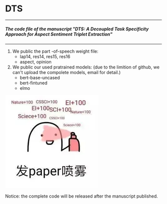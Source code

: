  #   DTS 
 ***
#####  The code file of the manuscript "DTS: A Decoupled Task Specificity Approach for Aspect Sentiment Triplet Extraction"
***
1. We public the part -of-speech weight file:
   - lap14, res14, res15, res16
   - aspect, opinion
2. We public our used pratrained models: (due to the limition of github, we can't upload the compolete models, email for detail.)
   - bert-base-uncased
   - bert-fintuned
   - elmo


![图片alt](/pray.jpg "good luck")


Notice: the complete code will be released after the manuscript published.
